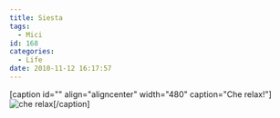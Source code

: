 ```yaml
---
title: Siesta
tags:
  - Mici
id: 168
categories:
  - Life
date: 2010-11-12 16:17:57
---
```


[caption id="" align="aligncenter" width="480" caption="Che relax!"]![che relax](/images/2010/11/20101112-0416331.jpg "che relax")[/caption] 